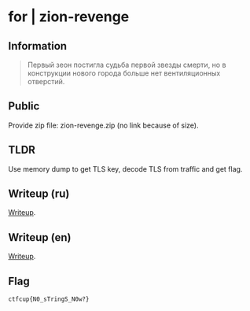 # for | zion-revenge

## Information

> Первый зеон постигла судьба первой звезды смерти, но в конструкции нового города больше нет вентиляционных отверстий.

## Public

Provide zip file: zion-revenge.zip (no link because of size).

## TLDR

Use memory dump to get TLS key, decode TLS from traffic and get flag.

## Writeup (ru)

[Writeup](WRITEUP_RU.md).

## Writeup (en)

[Writeup](WRITEUP_EN.md).

## Flag

`ctfcup{N0_sTringS_N0w?}`
